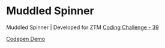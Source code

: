# Muddled Spinner
Muddled Spinner | Developed for ZTM [Coding Challenge - 39](https://github.com/zero-to-mastery/coding_challenge-39)

[Codepen Demo](https://codepen.io/skay/full/LYyLVMM)
